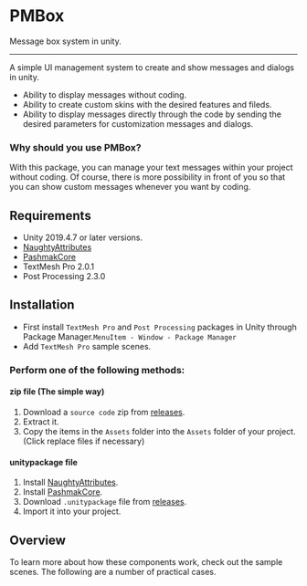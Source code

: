 # PMBox
Message box system in unity.
____________
A simple UI management system to create and show messages and dialogs in unity.
  * Ability to display messages without coding.
  * Ability to create custom skins with the desired features and fileds.
  * Ability to display messages directly through the code by sending the desired parameters for customization messages and dialogs.

### Why should you use PMBox?

With this package, you can manage your text messages within your project without coding. Of course, there is more possibility in front of you so that you can show custom messages whenever you want by coding.

## Requirements
* Unity 2019.4.7 or later versions.
* [NaughtyAttributes](https://github.com/dbrizov/NaughtyAttributes)
* [PashmakCore](https://github.com/mohammadroohian/PashmakCore)
* TextMesh Pro 2.0.1
* Post Processing 2.3.0

## Installation
* First install `TextMesh Pro` and `Post Processing` packages in Unity through Package Manager.`MenuItem - Window - Package Manager`
* Add `TextMesh Pro` sample scenes.

### Perform one of the following methods:
#### zip file (The simple way)
1. Download a `source code` zip from [releases](https://github.com/mohammadroohian/PMBox/releases).
2. Extract it.
3. Copy the items in the `Assets` folder into the `Assets` folder of your project. (Click replace files if necessary)

#### unitypackage file
1. Install [NaughtyAttributes](https://github.com/dbrizov/NaughtyAttributes#installation).
2. Install [PashmakCore](https://github.com/mohammadroohian/PashmakCore#installation).
3. Download `.unitypackage` file from [releases](https://github.com/mohammadroohian/PMBox/releases).
4. Import it into your project.

## Overview
To learn more about how these components work, check out the sample scenes.
The following are a number of practical cases.
